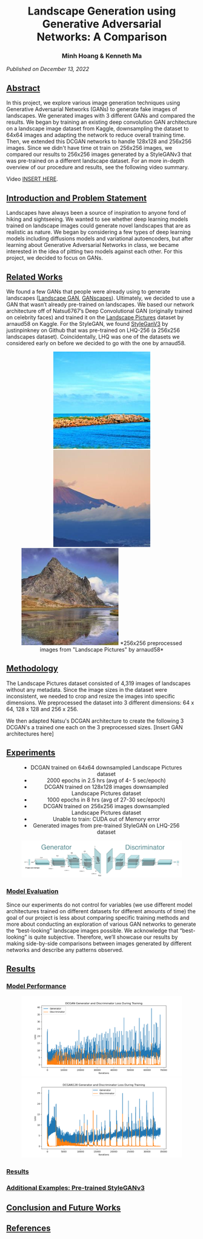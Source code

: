 <div align="center">
<figure>

 <h1> <b>Landscape Generation using Generative Adversarial Networks: A Comparison </b> </h1>
 <h3> Minh Hoang & Kenneth Ma </h3>
 
</figure>
</div>
 <em>Published on December 13, 2022</em>
<div align="right">
 
</div>

## <ins><b> Abstract </b></ins>
In this project, we explore various image generation techniques using Generative Adversarial Networks (GANs) to generate fake images of landscapes. We generated images with 3 different GANs and compared the results. We began by training an existing deep convolution GAN architecture on a landscape image dataset from Kaggle, downsampling the dataset to 64x64 images and adapting the network to reduce overall training time. Then, we extended this DCGAN networks to handle 128x128 and 256x256 images. Since we didn't have time ot train on 256x256 images, we compared our results to 256x256 images generated by a StyleGANv3 that was pre-trained on a different landscape dataset. For an more in-depth overview of our procedure and results, see the following video summary.

Video
[INSERT HERE]().

## <ins><b> Introduction and Problem Statement </b></ins>
Landscapes have always been a source of inspiration to anyone fond of hiking and sightseeing. We wanted to see whether deep learning models trained on landscape images could generate novel landscapes that are as realistic as nature. We began by considering a few types of deep learning models including diffusions models and variational autoencoders, but after learning about Generative Adversarial Networks in class, we became interested in the idea of pitting two models against each other. For this project, we decided to focus on GANs.

## <ins><b> Related Works </b></ins>
We found a few GANs that people were already using to generate landscapes ([Landscape GAN](https://github.com/ryanzhang22/Landscape-GAN?fbclid=IwAR28WStPjOQCleqOePywSS_O6EEZYbFnWxjsO3SzQBH8dNWp5jTnhOLwWns), [GANscapes](https://github.com/robgon-art/GANscapes?fbclid=IwAR3sP2HWann9MNd-n3SFvV4xMWsZrPc02SPDERuFT4S5EQWVSCOUUaFqoXw)). Ultimately, we decided to use a GAN that wasn’t already pre-trained on landscapes. We based our network architecture off of Natsu6767’s Deep Convolutional GAN (originally trained on celebrity faces) and trained it on the [Landscape Pictures](https://www.kaggle.com/datasets/arnaud58/landscape-pictures) dataset by arnaud58 on Kaggle. For the StyleGAN, we found [StyleGanV3](https://github.com/justinpinkney/awesome-pretrained-stylegan3) by justinpinkney on Github that was pre-trained on LHQ-256 (a 256x256 landscapes dataset). Coincidentally, LHQ was one of the datasets we considered early on before we decided to go with the one by arnaud58.

<div align="center">
<figure>
 <img alt="sample1" src="https://raw.githubusercontent.com/hoanganhminh01/Landscape-Generation-GAN/main/data_preprocessed_256/preprocessed_256/00000000_(5).jpg"> 
 <img alt="sample2" src="https://raw.githubusercontent.com/hoanganhminh01/Landscape-Generation-GAN/main/data_preprocessed_256/preprocessed_256/00000023_(7).jpg">
 <img alt="sample3" src="https://raw.githubusercontent.com/hoanganhminh01/Landscape-Generation-GAN/main/data_preprocessed_256/preprocessed_256/00000038_(3).jpg">
 *256x256 preprocessed images from "Landscape Pictures" by arnaud58*
</figure>
</div>

## <ins><b> Methodology </b></ins>
The Landscape Pictures dataset consisted of 4,319 images of landscapes without any metadata. Since the image sizes in the dataset were inconsistent, we needed to crop and resize the images into specific dimensions. We preprocessed the dataset into 3 different dimensions: 64 x 64, 128 x 128 and 256 x 256.

We then adapted Natsu's DCGAN architecture to create the following 3 DCGAN's a trained one each on the 3 preprocessed sizes.
[Insert GAN architectures here]

## <ins><b> Experiments </b></ins>
<div align="center">
<figure>

* DCGAN trained on 64x64 downsampled Landscape Pictures dataset
 * 2000 epochs in 2.5 hrs (avg of 4- 5 sec/epoch)
* DCGAN trained on 128x128 images downsampled Landscape Pictures dataset
 * 1000 epochs in 8 hrs (avg of 27-30 sec/epoch)
* DCGAN trained on 256x256 images downsampled Landscape Pictures dataset
 * Unable to train: CUDA out of Memory error
* Generated images from pre-trained StyleGAN on LHQ-256 dataset
 
 <img alt="model1" src="https://raw.githubusercontent.com/hoanganhminh01/Landscape-Generation-GAN/main/outputs/dcgan.png"> 
 
</figure>
</div>

### <ins><b> Model Evaluation </b></ins>
Since our experiments do not control for variables (we use different model architectures trained on different datasets for different amounts of time) the goal of our project is less about comparing specific training methods and more about conducting an exploration of various GAN networks to generate the “best-looking” landscape images possible. We acknowledge that “best-looking” is quite subjective. Therefore, we’ll showcase our results by making side-by-side comparisons between images generated by different networks and describe any patterns observed.

## <ins><b> Results </b></ins>
### <ins><b> Model Performance </b></ins>
<div align="center">
<figure>

 <img alt="loss1" src="https://raw.githubusercontent.com/hoanganhminh01/Landscape-Generation-GAN/main/outputs/loss64.png"> 
 <img alt="loss2" src="https://raw.githubusercontent.com/hoanganhminh01/Landscape-Generation-GAN/main/outputs/loss128.png">
 
</figure>
</div>

### <ins><b> Results </b></ins>

### <ins><b> Additional Examples: Pre-trained StyleGANv3 </b></ins>

## <ins><b> Conclusion and Future Works </b></ins>
 
## <ins><b> References </b></ins>
